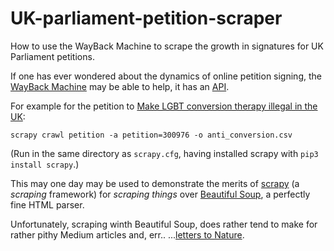 # UK-parliament-petition-scraper
How to use the WayBack Machine to scrape the growth in signatures for UK Parliament petitions.

If one has ever wondered about the dynamics of online petition signing, the
[WayBack Machine](https://archive.org/web/) may be able to help, it has an
[API](https://github.com/internetarchive/wayback/tree/master/wayback-cdx-server).

For example for the petition to
[Make LGBT conversion therapy illegal in the UK](https://petition.parliament.uk/petitions/300976):

```
scrapy crawl petition -a petition=300976 -o anti_conversion.csv
```

(Run in the same directory as `scrapy.cfg`, having installed scrapy with `pip3 install scrapy`.)

This may one day may be used to demonstrate the merits of [scrapy](https://scrapy.org/) (a *scraping*
framework) for *scraping things* over
[Beautiful Soup](https://www.crummy.com/software/BeautifulSoup/bs4/doc/), a perfectly fine HTML
parser.

Unfortunately, scraping winth Beautiful Soup, does rather tend to make for rather pithy Medium articles
and, err.. ...[letters to Nature](https://www.nature.com/articles/d41586-020-02558-0).




